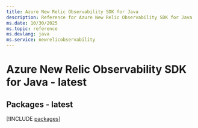 ```yaml
---
title: Azure New Relic Observability SDK for Java
description: Reference for Azure New Relic Observability SDK for Java
ms.date: 10/30/2025
ms.topic: reference
ms.devlang: java
ms.service: newrelicobservability
---
```

# Azure New Relic Observability SDK for Java - latest
## Packages - latest
[!INCLUDE [packages](new-relic-observability-index.md)]